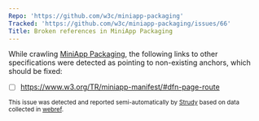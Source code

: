 ```yaml
---
Repo: 'https://github.com/w3c/miniapp-packaging'
Tracked: 'https://github.com/w3c/miniapp-packaging/issues/66'
Title: Broken references in MiniApp Packaging
---
```


While crawling [MiniApp Packaging](https://w3c.github.io/miniapp-packaging/), the following links to other specifications were detected as pointing to non-existing anchors, which should be fixed:
* [ ] https://www.w3.org/TR/miniapp-manifest/#dfn-page-route

<sub>This issue was detected and reported semi-automatically by [Strudy](https://github.com/w3c/strudy/) based on data collected in [webref](https://github.com/w3c/webref/).</sub>
